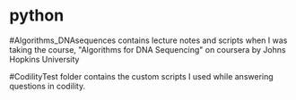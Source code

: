 # python

#Algorithms_DNAsequences contains lecture notes and scripts when I was taking the course, "Algorithms for DNA Sequencing" on coursera by Johns Hopkins University

#CodilityTest folder contains the custom scripts I used while answering questions in codility.
